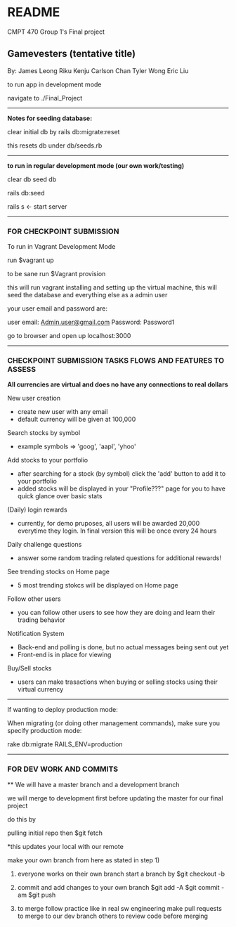 # README

CMPT 470 Group 1's Final project

## Gamevesters (tentative title)

By:
    James Leong
    Riku Kenju
    Carlson Chan
    Tyler Wong
    Eric Liu

to run app in development mode

navigate to ./Final_Project

----------------------------------------------------

**Notes for seeding database:**

clear initial db by
rails db:migrate:reset

this resets db under db/seeds.rb

----------------------------------------------------
**to run in regular development mode (our own work/testing)**

clear db
seed db

rails db:seed

rails s <- start server

----------------------------------------------------
### FOR CHECKPOINT SUBMISSION
To run in Vagrant Development Mode

run
$vagrant up

to be sane run
$Vagrant provision

this will run vagrant installing and setting up the virtual machine,
this will seed the database and everything else as a admin user

your user email and password are:

user email: Admin.user@gmail.com
Password: Password1

go to browser and open up localhost:3000

----------------------------------------------------

### CHECKPOINT SUBMISSION TASKS FLOWS AND FEATURES TO ASSESS
**All currencies are virtual and does no have any connections to real dollars**

New user creation
- create new user with any email
- default currency will be given at 100,000

Search stocks by symbol
- example symbols => 'goog', 'aapl', 'yhoo'

Add stocks to your portfolio
- after searching for a stock (by symbol) click the 'add' button to add it to your portfolio
- added stocks will be displayed in your "Profile???" page for you to have quick glance over basic stats

(Daily) login rewards
- currently, for demo pruposes, all users will be awarded 20,000 everytime they login. In final version this will be once every 24 hours

Daily challenge questions
- answer some random trading related questions for additional rewards!

See trending stocks on Home page
- 5 most trending stokcs will be displayed on Home page

Follow other users
- you can follow other users to see how they are doing and learn their trading behavior

Notification System
- Back-end and polling is done, but no actual messages being sent out yet
- Front-end is in place for viewing

Buy/Sell stocks
- users can make trasactions when buying or selling stocks using their virtual currency


----------------------------------------------------

If wanting to deploy production mode:

When migrating (or doing other management commands), make sure you specify production mode:

rake db:migrate RAILS_ENV=production

----------------------------------------------------

### FOR DEV WORK AND COMMITS

** We will have a master branch and a development branch

we will merge to development first before updating the master for our final project

do this by

pulling initial repo then
$git fetch

*this updates your local with our remote

make your own branch from here as stated in step 1)

1) everyone works on their own branch
  start a branch by
  $git checkout -b <yourbranchname>

2) commit and add changes to your own branch
  $git add -A
  $git commit -am <commit message>
  $git push

3) to merge
  follow practice like in real sw engineering
  make pull requests to merge to our dev branch
  others to review code before merging


